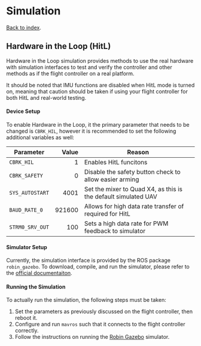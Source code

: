 # Simulation
[Back to index](README.md).

## Hardware in the Loop (HitL)
Hardware in the Loop simulation provides methods to use the real hardware with simulation interfaces to test and verify the controller and other methods as if the flight controller on a real platform.

It should be noted that IMU functions are disabled when HitL mode is turned on, meaning that caution should be taken if using your flight controller for both HitL and real-world testing.

#### Device Setup
To enable Hardware in the Loop, it the primary parameter that needs to be changed is `CBRK_HIL`, however it is recommended to set the following additional variables as well:

| **Parameter**   | **Value** | **Reason**                                                     |
| --------------- | ---------:| -------------------------------------------------------------- |
| `CBRK_HIL`      | 1         | Enables HitL funcitons                                         |
| `CBRK_SAFETY`   | 0         | Disable the safety button check to allow easier arming         |
| `SYS_AUTOSTART` | 4001      | Set the mixer to Quad X4, as this is the default simulated UAV |
| `BAUD_RATE_0`   | 921600    | Allows for high data rate transfer of required for HitL        |
| `STRM0_SRV_OUT` | 100       | Sets a high data rate for PWM feedback to simulator            |

#### Simulator Setup
Currently, the simulation interface is provided by the ROS package `robin_gazebo`. To download, compile, and run the simulator, please refer to the [official documentaiton](https://github.com/qutas/robin_gazebo).

#### Running the Simulation
To actually run the simulation, the following steps must be taken:
1. Set the parameters as previously discussed on the flight controller, then reboot it.
2. Configure and run `mavros` such that it connects to the flight controller correctly.
3. Follow the instructions on running the [Robin Gazebo](https://github.com/qutas/robin_gazebo) simulator.

